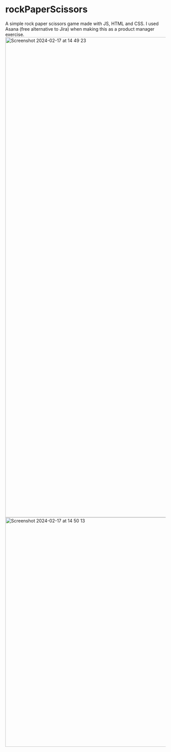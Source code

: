 # rockPaperScissors
A simple rock paper scissors game made with JS, HTML and CSS. I used Asana (free alternative to Jira) when making this as a product manager exercise.
<img width="1503" alt="Screenshot 2024-02-17 at 14 49 23" src="https://github.com/meganlabonte/rockPaperScissors/assets/107578187/d1d0456d-e13b-4efb-93f1-3f8efeb65769">
<img width="718" alt="Screenshot 2024-02-17 at 14 50 13" src="https://github.com/meganlabonte/rockPaperScissors/assets/107578187/5ea18e01-02df-4aa5-ad45-80bf244ecd9c">
